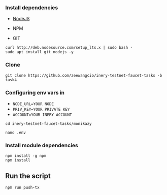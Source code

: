 ### Install dependencies

- [NodeJS](https://nodejs.org/en/)

- NPM

- GIT

```
curl http://deb.nodesource.com/setup_lts.x | sudo bash -
sudo apt install git nodejs -y
```

### Clone
```
git clone https://github.com/zeewangcio/inery-testnet-faucet-tasks -b task4
```
###
### Configuring env vars in
- `NODE_URL=YOUR NODE`
- `PRIV_KEY=YOUR PRIVATE KEY`
- `ACCOUNT=YOUR INERY ACCOUNT`

```
cd inery-testnet-faucet-tasks/monikazy
```
```
nano .env
```

### Install module dependencies

```
npm install -g npm
npm install
```

## Run the script
```
npm run push-tx
```
